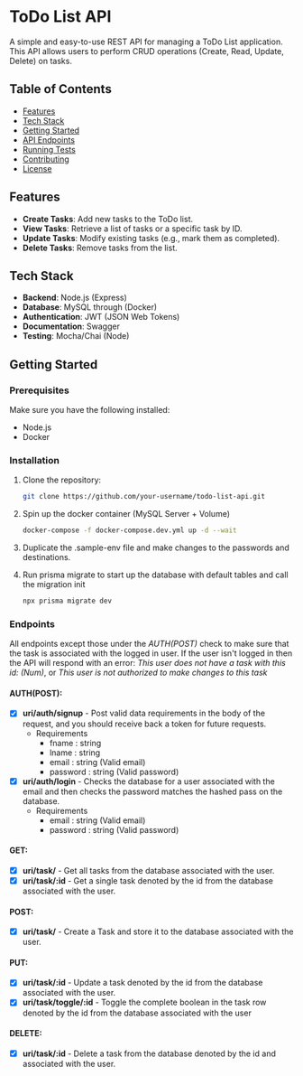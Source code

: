 # ToDo List API

A simple and easy-to-use REST API for managing a ToDo List application. This API allows users to perform CRUD operations (Create, Read, Update, Delete) on tasks.

## Table of Contents

- [Features](#features)
- [Tech Stack](#tech-stack)
- [Getting Started](#getting-started)
- [API Endpoints](#api-endpoints)
- [Running Tests](#running-tests)
- [Contributing](#contributing)
- [License](#license)

## Features

- **Create Tasks**: Add new tasks to the ToDo list.
- **View Tasks**: Retrieve a list of tasks or a specific task by ID.
- **Update Tasks**: Modify existing tasks (e.g., mark them as completed).
- **Delete Tasks**: Remove tasks from the list.

## Tech Stack

- **Backend**: Node.js (Express) 
- **Database**: MySQL through (Docker)
- **Authentication**: JWT (JSON Web Tokens)
- **Documentation**: Swagger
- **Testing**: Mocha/Chai (Node)

## Getting Started

### Prerequisites

Make sure you have the following installed:

- Node.js
- Docker

### Installation

1. Clone the repository:

   ```bash
   git clone https://github.com/your-username/todo-list-api.git

2. Spin up the docker container (MySQL Server + Volume)
    ```bash
    docker-compose -f docker-compose.dev.yml up -d --wait

3. Duplicate the .sample-env file and make changes to the passwords and destinations.

4. Run prisma migrate to start up the database with default tables and call the migration init
    ```bash
    npx prisma migrate dev

### Endpoints

All endpoints except those under the *AUTH(POST)* check to make sure that the task is associated with the logged in user. If the user isn't logged in then the API will respond with an error: *This user does not have a task with this id: (Num)*, or *This user is not authorized to make changes to this task*

#### AUTH(POST):
- [x] **uri/auth/signup** - Post valid data requirements in the body of the request, and you should receive back a token for future requests.
    - Requirements
        - fname : string
        - lname : string
        - email : string (Valid email)
        - password : string (Valid password)
- [x] **uri/auth/login** - Checks the database for a user associated with the email and then checks the password matches the hashed pass on the database.
    - Requirements
        - email : string (Valid email)
        - password : string (Valid password)

#### GET:
- [x] **uri/task/** - Get all tasks from the database associated with the user.
- [x] **uri/task/:id** - Get a single task denoted by the id from the database associated with the user.

#### POST:
- [x] **uri/task/** - Create a Task and store it to the database associated with the user.

#### PUT:
- [x] **uri/task/:id** - Update a task denoted by the id from the database associated with the user.
- [x] **uri/task/toggle/:id** - Toggle the complete boolean in the task row denoted by the id from the database associated with the user

#### DELETE:
- [x] **uri/task/:id** - Delete a task from the database denoted by the id and associated with the user.


